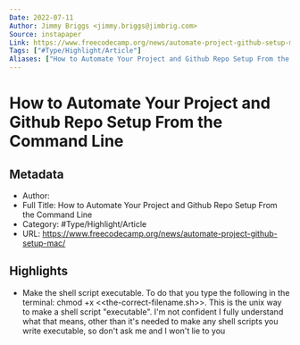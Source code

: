 ```yaml
---
Date: 2022-07-11
Author: Jimmy Briggs <jimmy.briggs@jimbrig.com>
Source: instapaper
Link: https://www.freecodecamp.org/news/automate-project-github-setup-mac/
Tags: ["#Type/Highlight/Article"]
Aliases: ["How to Automate Your Project and Github Repo Setup From the Command Line", "How to Automate Your Project and Github Repo Setup From the Command Line"]
---
```

# How to Automate Your Project and Github Repo Setup From the Command Line

## Metadata
- Author: 
- Full Title: How to Automate Your Project and Github Repo Setup From the Command Line
- Category: #Type/Highlight/Article
- URL: https://www.freecodecamp.org/news/automate-project-github-setup-mac/

## Highlights
- Make the shell script executable. To do that you type the following in the terminal: chmod +x <<the-correct-filename.sh>>. This is the unix way to make a shell script "executable". I'm not confident I fully understand what that means, other than it's needed to make any shell scripts you write executable, so don't ask me and I won't lie to you
